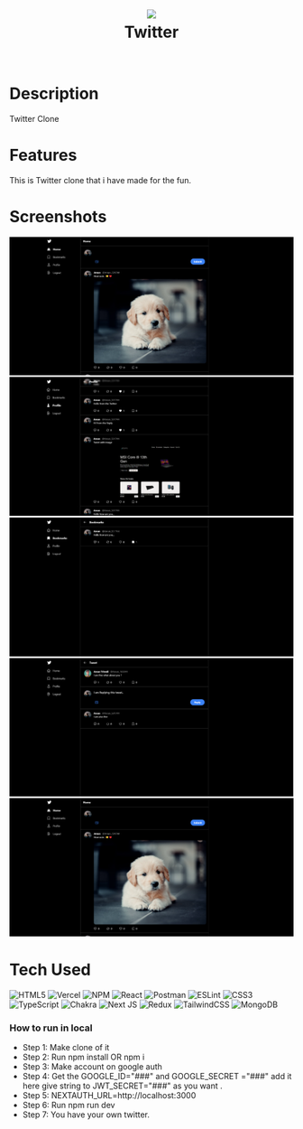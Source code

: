 <div align="center">
      <h1> <img src="https://png.pngtree.com/png-vector/20221018/ourmid/pngtree-twitter-social-media-round-icon-png-image_6315985.png" width="80px"><br/>Twitter</h1>
     </div>
<p align="center"> <a href="https://twitter.com/Aman_trivedi10" target="_blank"><img alt="" src="https://img.shields.io/badge/Twitter-1DA1F2?style=normal&logo=twitter&logoColor=white" style="vertical-align:center" /></a> <a href="}" target="_blank"><img alt="" src="https://img.shields.io/badge/LinkedIn-0077B5?style=normal&logo=linkedin&logoColor=white" style="vertical-align:center" /></a> </p>

# Description
Twitter Clone

# Features
This is Twitter clone that i have made for the fun.
# Screenshots
 <img src="https://github.com/AmanTrivedi1/Tweet/blob/main/public/Screenshot%202023-05-21%20201706.png"> <img src="https://github.com/AmanTrivedi1/Tweet/blob/main/public/Screenshot%202023-05-21%20201031.png"> <img src="https://github.com/AmanTrivedi1/Tweet/blob/main/public/Screenshot%202023-05-21%20201009.png"> <img src="https://github.com/AmanTrivedi1/Tweet/blob/main/public/Screenshot%202023-05-21%20201254.png"> <img src="https://github.com/AmanTrivedi1/Tweet/blob/main/public/Screenshot%202023-05-21%20201706.png">
# Tech Used
 ![HTML5](https://img.shields.io/badge/html5-%23E34F26.svg?style=for-the-badge&logo=html5&logoColor=white) ![Vercel](https://img.shields.io/badge/vercel-%23000000.svg?style=for-the-badge&logo=vercel&logoColor=white) ![NPM](https://img.shields.io/badge/NPM-%23000000.svg?style=for-the-badge&logo=npm&logoColor=white) ![React](https://img.shields.io/badge/react-%2320232a.svg?style=for-the-badge&logo=react&logoColor=%2361DAFB) ![Postman](https://img.shields.io/badge/Postman-FF6C37?style=for-the-badge&logo=postman&logoColor=white) ![ESLint](https://img.shields.io/badge/ESLint-4B3263?style=for-the-badge&logo=eslint&logoColor=white) ![CSS3](https://img.shields.io/badge/css3-%231572B6.svg?style=for-the-badge&logo=css3&logoColor=white) ![TypeScript](https://img.shields.io/badge/typescript-%23007ACC.svg?style=for-the-badge&logo=typescript&logoColor=white) ![Chakra](https://img.shields.io/badge/chakra-%234ED1C5.svg?style=for-the-badge&logo=chakraui&logoColor=white) ![Next JS](https://img.shields.io/badge/Next-black?style=for-the-badge&logo=next.js&logoColor=white) ![Redux](https://img.shields.io/badge/redux-%23593d88.svg?style=for-the-badge&logo=redux&logoColor=white) ![TailwindCSS](https://img.shields.io/badge/tailwindcss-%2338B2AC.svg?style=for-the-badge&logo=tailwind-css&logoColor=white) ![MongoDB](https://img.shields.io/badge/MongoDB-%234ea94b.svg?style=for-the-badge&logo=mongodb&logoColor=white)
      

### How to run in local
- Step 1: Make clone of it
- Step 2: Run npm install OR npm i
- Step 3: Make account on google auth
- Step 4: Get the GOOGLE_ID="###" and GOOGLE_SECRET ="###" add it here give string to JWT_SECRET="###" as you want .
- Step 5: NEXTAUTH_URL=http://localhost:3000
- Step 6: Run npm run dev
- Step 7: You have your own twitter.




      
<!-- </> with 💛 by readMD (https://readmd.itsvg.in) -->
    
